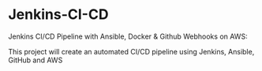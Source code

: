 # Jenkins-CI-CD
Jenkins CI/CD Pipeline with Ansible, Docker &amp; Github Webhooks on AWS:

This project will create an automated CI/CD pipeline using Jenkins, Ansible, GitHub and AWS
